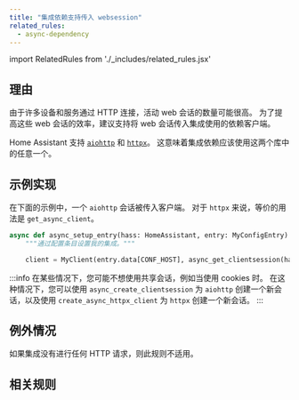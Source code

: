 ```yaml
---
title: "集成依赖支持传入 websession"
related_rules:
  - async-dependency
---
```

import RelatedRules from './_includes/related_rules.jsx'

## 理由

由于许多设备和服务通过 HTTP 连接，活动 web 会话的数量可能很高。
为了提高这些 web 会话的效率，建议支持将 web 会话传入集成使用的依赖客户端。

Home Assistant 支持 [`aiohttp`](https://docs.aiohttp.org/en/stable/) 和 [`httpx`](https://www.python-httpx.org/)。
这意味着集成依赖应该使用这两个库中的任意一个。

## 示例实现

在下面的示例中，一个 `aiohttp` 会话被传入客户端。
对于 `httpx` 来说，等价的用法是 `get_async_client`。

```python {4} showLineNumbers
async def async_setup_entry(hass: HomeAssistant, entry: MyConfigEntry) -> bool:
    """通过配置条目设置我的集成。"""

    client = MyClient(entry.data[CONF_HOST], async_get_clientsession(hass))
```

:::info
在某些情况下，您可能不想使用共享会话，例如当使用 cookies 时。
在这种情况下，您可以使用 `async_create_clientsession` 为 `aiohttp` 创建一个新会话，以及使用 `create_async_httpx_client` 为 `httpx` 创建一个新会话。
:::

## 例外情况

如果集成没有进行任何 HTTP 请求，则此规则不适用。

## 相关规则

<RelatedRules relatedRules={frontMatter.related_rules}></RelatedRules>
